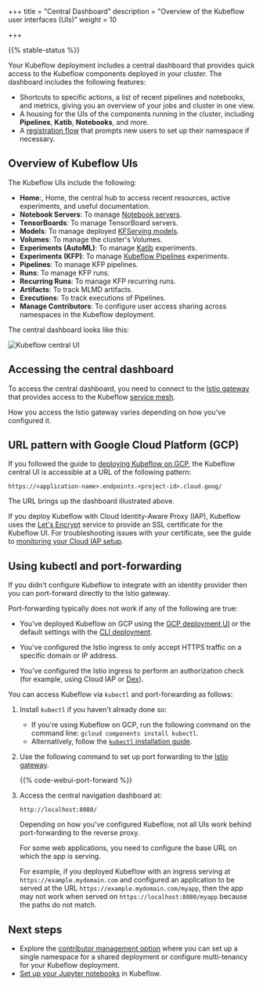 +++
title = "Central Dashboard"
description = "Overview of the Kubeflow user interfaces (UIs)"
weight = 10

+++

{{% stable-status %}}

Your Kubeflow deployment includes a central dashboard that provides quick access
to the Kubeflow components deployed in your cluster. The dashboard includes the
following features:

- Shortcuts to specific actions, a list of recent pipelines and notebooks, and
  metrics, giving you an overview of your jobs and cluster in one view.
- A housing for the UIs of the components running in the cluster, including
  **Pipelines**, **Katib**, **Notebooks**, and more.
- A [registration flow](/docs/components/central-dash/registration-flow/) that
  prompts new users to set up their namespace if necessary.

## Overview of Kubeflow UIs

The Kubeflow UIs include the following:

* **Home**:, Home, the central hub to access recent resources, active
  experiments, and useful documentation.
* **Notebook Servers**: To manage [Notebook servers](/docs/components/notebooks/).
* **TensorBoards**: To manage TensorBoard servers.
* **Models**: To manage deployed [KFServing models](/docs/components/kfserving/kfserving/).
* **Volumes**: To manage the cluster's Volumes.
* **Experiments (AutoML)**: To manage [Katib](/docs/components/katib/) experiments.
* **Experiments (KFP)**: To manage [Kubeflow Pipelines](/docs/components/pipelines/) experiments.
* **Pipelines**: To manage KFP pipelines.
* **Runs**: To manage KFP runs.
* **Recurring Runs**: To manage KFP recurring runs.
* **Artifacts**: To track MLMD artifacts.
* **Executions**: To track executions of Pipelines.
* **Manage Contributors**: To configure user access sharing across namespaces in
  the Kubeflow deployment.

The central dashboard looks like this:

<img src="/docs/images/central-ui.png"
  alt="Kubeflow central UI"
  class="mt-3 mb-3 border border-info rounded">

## Accessing the central dashboard

To access the central dashboard, you need to connect to the
[Istio gateway](https://istio.io/docs/concepts/traffic-management/#gateways) that
provides access to the Kubeflow
[service mesh](https://istio.io/docs/concepts/what-is-istio/#what-is-a-service-mesh).

How you access the Istio gateway varies depending on how you've configured it.

## URL pattern with Google Cloud Platform (GCP)

If you followed the guide to [deploying Kubeflow on GCP](/docs/gke/deploy/),
the Kubeflow central UI is accessible at a URL of the following pattern:

```
https://<application-name>.endpoints.<project-id>.cloud.goog/
```

The URL brings up the dashboard illustrated above.

If you deploy Kubeflow with Cloud Identity-Aware Proxy (IAP), Kubeflow uses the
[Let's Encrypt](https://letsencrypt.org/) service to provide an SSL certificate
for the Kubeflow UI. For troubleshooting issues with your certificate, see the
guide to
[monitoring your Cloud IAP setup](/docs/gke/deploy/monitor-iap-setup/).

## Using kubectl and port-forwarding

If you didn't configure Kubeflow to integrate with an identity provider
then you can port-forward directly to the Istio gateway.

Port-forwarding typically does not work if any of the following are true:

  * You've deployed Kubeflow on GCP using the
    [GCP deployment UI](/docs/gke/deploy/deploy-ui/) or the default settings
    with the [CLI deployment](/docs/gke/deploy/deploy-cli/).

  * You've configured the Istio ingress to only accept
    HTTPS traffic on a specific domain or IP address.

  * You've configured the Istio ingress to perform an authorization check
    (for example, using Cloud IAP or [Dex](https://github.com/dexidp/dex)).


You can access Kubeflow via `kubectl` and port-forwarding as follows:

1. Install `kubectl` if you haven't already done so:

    * If you're using Kubeflow on GCP, run the following command on the command
    line: `gcloud components install kubectl`.
    * Alternatively, follow the [`kubectl`
    installation guide](https://kubernetes.io/docs/tasks/tools/install-kubectl/).

1. Use the following command to set up port forwarding to the
  [Istio gateway](https://istio.io/docs/tasks/traffic-management/ingress/ingress-control/).

    {{% code-webui-port-forward %}}

1. Access the central navigation dashboard at:

    ```
    http://localhost:8080/
    ```

    Depending on how you've configured Kubeflow, not all UIs work behind
    port-forwarding to the reverse proxy.

    For some web applications, you need to configure the base URL on which
    the app is serving.

    For example, if you deployed Kubeflow with an ingress serving at
    `https://example.mydomain.com` and configured an application
    to be served at the URL `https://example.mydomain.com/myapp`, then the
    app may not work when served on
    `https://localhost:8080/myapp` because the paths do not match.

## Next steps

* Explore the [contributor management
  option](/docs/components/multi-tenancy/) where you
  can set up a single namespace for a shared deployment or configure
  multi-tenancy for your Kubeflow deployment.
* [Set up your Jupyter notebooks](/docs/components/notebooks/setup/) in Kubeflow.
